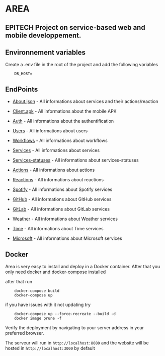 # AREA
## EPITECH Project on service-based web and mobile developpement.

## Environnement variables
Create a .env file in the root of the project and add the following variables
```
    DB_HOST=
```
## EndPoints
- [About.json]() - All informations about services and their actions/reaction
- [Client.apk]() - All informations about the mobile APK
- [Auth]() - All informations about the authentification
- [Users]() - All informations about users
- [Workflows]() - All informations about workflows
- [Services]() - All informations about services
- [Services-statuses]() - All informations about services-statuses
- [Actions]() - All informations about actions  
- [Reactions]() - All informations about reactions 




- [Spotify]() - All informations about Spotify services
- [GitHub]() - All informations about GitHub services
- [GitLab]() - All informations about GitLab services
- [Weather]() - All informations about Weather services
- [Time]() - All informations about Time services
- [Microsoft]() - All informations about Microsoft services


## Docker

Area is very easy to install and deploy in a Docker container.
After that you only need docker and docker-compose installed

after that run
```
    docker-compose build
    docker-compose up
```
if you have issues with it not updating try
```
    docker-compose up --force-recreate --build -d
    docker image prune -f
```

Verify the deployment by navigating to your server address in
your preferred browser.

The serveur will run in ```http://localhost:8080``` and the website will be hosted in ```http://localhost:3000``` by default

